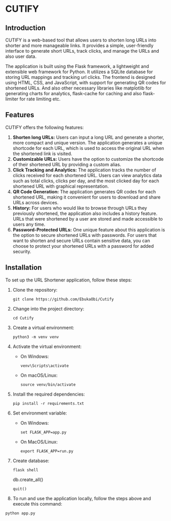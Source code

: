 # CUTIFY

## Introduction
CUTIFY is a web-based tool that allows users to shorten long URLs into shorter and more manageable links. It provides a simple, user-friendly interface to generate short URLs, track clicks, and manage the URLs and also user data.

The application is built using the Flask framework, a lightweight and extensible web framework for Python. It utilizes a SQLite database for storing URL mappings and tracking url clicks. The frontend is designed using HTML, CSS, and JavaScript, with support for generating QR codes for shortened URLs. And also other necessary libraries like matplotlib for generating charts for analytics, flask-cache for caching and also flask-limiter for rate limiting etc.

## Features
CUTIFY offers the following features:

1. **Shorten long URLs:** Users can input a long URL and generate a shorter, more compact and unique version. The application generates a unique shortcode for each URL, which is used to access the original URL when the shortened link is visited.
2. **Customizable URLs:** Users have the option to customize the shortcode of their shortened URL by providing a custom alias.
3. **Click Tracking and Analytics:** The application tracks the number of clicks received for each shortened URL. Users can view analytics data such as total clicks, clicks per day, and the most clicked day for each shortened URL with graphical representation.
4. **QR Code Generation:** The application generates QR codes for each shortened URL, making it convenient for users to download and share URLs across devices.
5. **History:** For users who would like to browse through URLs they previously shortened, the application also includes a history feature. URLs that were shortened by a user are stored and made accessible to users any time.  
6. **Password-Protected URLs:** One unique feature about this application is the option to secure shortened URLs 
   with passwords. For users that want to shorten and secure URLs contain sensitive data, you can choose to protect 
   your shortened URLs with a password 
   for added security. 

## Installation
To set up the URL Shortener application, follow these steps:

1. Clone the repository:
   ```
   git clone https://github.com/EbukaObi/Cutify
   ```
2. Change into the project directory:
   ```
   cd Cutify
   ```
3. Create a virtual environment:
   ```
   python3 -m venv venv
   ```
4. Activate the virtual environment:
   - On Windows:
     ```
     venv\Scripts\activate
     ```
   - On macOS/Linux:
     ```
     source venv/bin/activate
     ```
5. Install the required dependencies:
   ```
   pip install -r requirements.txt
   ```
6. Set environment variable:
   - On Windows:
     ```
     set FLASK_APP=app.py
     ```
   - On MacOS/Linux:
     ```
     export FLASK_APP=run.py
     ```
7. Create database:
   ```
   flask shell
   ```
   db.create_all()
   ```
   quit()
   ```

9. To run and use the application locally, follow the steps above and execute this command:

```
python app.py
```


